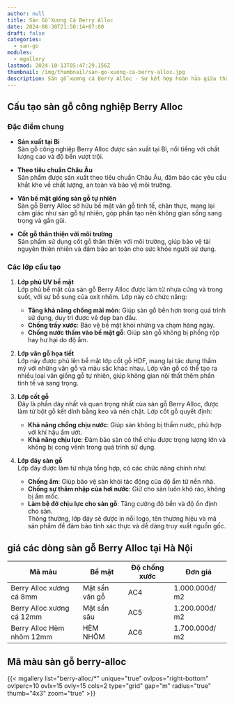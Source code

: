 ```yaml
---
author: null
title: Sàn Gỗ Xương Cá Berry Alloc
date: 2024-08-30T21:50:14+07:00
draft: false
categories:
  - san-go
modules:
  - mgallery
lastmod: 2024-10-13T05:47:29.156Z
thumbnail: /img/thumbnail/san-go-xuong-ca-berry-alloc.jpg
description: Sàn gỗ xương cá Berry Alloc - Sự kết hợp hoàn hảo giữa thẩm mỹ và độ bền. Chống nước tuyệt đối, dễ vệ sinh. Lựa chọn hàng đầu cho không gian hiện đại
---
```

## Cấu tạo sàn gỗ công nghiệp Berry Alloc

### Đặc điểm chung

- **Sản xuất tại Bỉ**  
  Sàn gỗ công nghiệp Berry Alloc được sản xuất tại Bỉ, nổi tiếng với chất lượng cao và độ bền vượt trội.

- **Theo tiêu chuẩn Châu Âu**  
  Sản phẩm được sản xuất theo tiêu chuẩn Châu Âu, đảm bảo các yêu cầu khắt khe về chất lượng, an toàn và bảo vệ môi trường.

- **Vân bề mặt giống sàn gỗ tự nhiên**  
  Sàn gỗ Berry Alloc sở hữu bề mặt vân gỗ tinh tế, chân thực, mang lại cảm giác như sàn gỗ tự nhiên, góp phần tạo nên không gian sống sang trọng và gần gũi.

- **Cốt gỗ thân thiện với môi trường**  
  Sản phẩm sử dụng cốt gỗ thân thiện với môi trường, giúp bảo vệ tài nguyên thiên nhiên và đảm bảo an toàn cho sức khỏe người sử dụng.

### Các lớp cấu tạo

1. **Lớp phủ UV bề mặt**  
   Lớp phủ bề mặt của sàn gỗ Berry Alloc được làm từ nhựa cứng và trong suốt, với sự bổ sung của oxit nhôm. Lớp này có chức năng:
   - **Tăng khả năng chống mài mòn**: Giúp sàn gỗ bền hơn trong quá trình sử dụng, duy trì được vẻ đẹp ban đầu.
   - **Chống trầy xước**: Bảo vệ bề mặt khỏi những va chạm hàng ngày.
   - **Chống nước thấm vào bề mặt gỗ**: Giúp sàn gỗ không bị phồng rộp hay hư hại do độ ẩm.

2. **Lớp vân gỗ họa tiết**  
   Lớp này được phủ lên bề mặt lớp cốt gỗ HDF, mang lại tác dụng thẩm mỹ với những vân gỗ và màu sắc khác nhau. Lớp vân gỗ có thể tạo ra nhiều loại vân giống gỗ tự nhiên, giúp không gian nội thất thêm phần tinh tế và sang trọng.

3. **Lớp cốt gỗ**  
   Đây là phần dày nhất và quan trọng nhất của sàn gỗ Berry Alloc, được làm từ bột gỗ kết dính bằng keo và nén chặt. Lớp cốt gỗ quyết định:
   - **Khả năng chống chịu nước**: Giúp sàn không bị thấm nước, phù hợp với khí hậu ẩm ướt.
   - **Khả năng chịu lực**: Đảm bảo sàn có thể chịu được trọng lượng lớn và không bị cong vênh trong quá trình sử dụng.

4. **Lớp đáy sàn gỗ**  
   Lớp đáy được làm từ nhựa tổng hợp, có các chức năng chính như:
   - **Chống ẩm**: Giúp bảo vệ sàn khỏi tác động của độ ẩm từ nền nhà.
   - **Chống sự thâm nhập của hơi nước**: Giữ cho sàn luôn khô ráo, không bị ẩm mốc.
   - **Làm bệ đỡ chịu lực cho sàn gỗ**: Tăng cường độ bền và độ ổn định cho sàn.  
   Thông thường, lớp đáy sẽ được in nổi logo, tên thương hiệu và mã sản phẩm để đảm bảo tính xác thực và dễ dàng truy xuất nguồn gốc.
## giá các dòng sàn gỗ Berry Alloc tại Hà Nội
| Mã màu | Bề mặt | Độ chống xước | Đơn giá |
|---------|--------|---------------|----------|
| Berry Alloc xương cá 8mm | Mặt sần vân gỗ | AC4 | 1.000.000đ/ m2 |
| Berry Alloc xương cá 12mm | Mặt sần sâu | AC5 | 1.200.000đ/ m2 |
| Berry Alloc Hèm nhôm 12mm | HÈM NHÔM | AC6 | 1.700.000đ/ m2 |

## Mã màu sàn gỗ berry-alloc

{{< mgallery list="berry-alloc/*" unique="true" ovlpos="right-bottom" ovlperc=10 ovlx=15 ovly=15 cols=2 type="grid" gap="m" radius="true" thumb="4x3" zoom="true" >}}